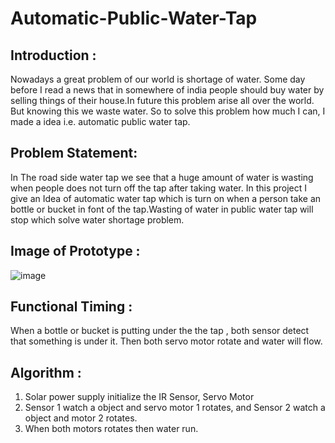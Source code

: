 # Automatic-Public-Water-Tap

## Introduction :
Nowadays a great problem of our world is shortage of water. Some day before I read a news that in somewhere of india people should buy water by selling things of their house.In future this problem arise all over the world. But knowing this we waste water. So to solve this problem how much I can, I made a idea i.e. automatic public water tap.

## Problem Statement:
In The road side water tap we see that a huge amount of water is wasting when people does not turn off the tap after taking water. In this project I give an Idea of automatic water tap which is turn on when a person take an bottle or bucket in font of the tap.Wasting of water in public water tap will stop which solve water shortage problem.

## Image of Prototype :
![image](https://user-images.githubusercontent.com/55041104/138567146-6f439903-521d-45aa-8b58-6ae4ece5e4a2.png)

## Functional Timing :
When a bottle or bucket is putting under the the tap , both sensor detect that something is under it. Then both servo motor rotate and water will flow.

## Algorithm :
1. Solar power supply initialize the IR Sensor, Servo Motor
2. Sensor 1 watch a object and servo motor 1 rotates, and Sensor 2 watch a object and motor 2 rotates.
3. When both motors rotates then water run.
